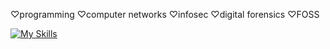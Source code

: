 ♡programming ♡computer networks ♡infosec ♡digital forensics ♡FOSS

[![My Skills](https://skillicons.dev/icons?i=py,go,rust,bash,linux,git&perline=3)](https://skillicons.dev)
